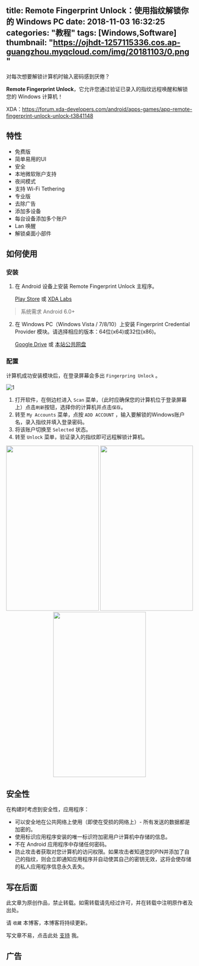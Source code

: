 title: Remote Fingerprint Unlock：使用指纹解锁你的 Windows PC
date: 2018-11-03 16:32:25
categories: "教程"
tags: [Windows,Software]
thumbnail: "https://ojhdt-1257115336.cos.ap-guangzhou.myqcloud.com/img/20181103/0.png"
---
对每次想要解锁计算机时输入密码感到厌倦？

**Remote Fingerprint Unlock**，它允许您通过验证已录入的指纹远程唤醒和解锁您的 Windows 计算机！

XDA：https://forum.xda-developers.com/android/apps-games/app-remote-fingerprint-unlock-unlock-t3841148

## 特性

- 免费版
 - 简单易用的UI
 - 安全
 - 本地微软账户支持
 - 夜间模式
 - 支持 Wi-Fi Tethering
- 专业版
 - 去除广告
 - 添加多设备
 - 每台设备添加多个账户
 - Lan 唤醒
 - 解锁桌面小部件 

## 如何使用

### 安装

1. 在 Android 设备上安装 Remote Fingerprint Unlock 主程序。

    [Play Store](https://play.google.com/store/apps/details?id=ro.andreimircius.remotefingerauth) 或 [XDA Labs](https://labs.xda-developers.com/store/app/ro.andreimircius.remotefingerauth)
>系统需求 Android 6.0+

2. 在 Windows PC（Windows Vista / 7/8/10）上安装 Fingerprint Credential Provider 模块。请选择相应的版本：64位(x64)或32位(x86)。

    [Google Drive](https://drive.google.com/drive/folders/1bktvp0JcJKfE92efgxQlo06ARrMfLDFd) 或 [本站公共网盘](https://netdisk.ojhdt.club/%E8%BD%AF%E4%BB%B6/Fingerprint%20Credential%20Provider/)

### 配置

计算机成功安装模块后，在登录屏幕会多出 `Fingerpring Unlock` 。

![1](https://ojhdt-1257115336.cos.ap-guangzhou.myqcloud.com/img/20181103/1.png)

1. 打开软件，在侧边栏进入 `Scan` 菜单，（此时应确保您的计算机位于登录屏幕上）点击`刷新`按钮，选择你的计算机并点击`保存`。 
2. 转至 `My Accounts` 菜单，点按 `ADD ACCOUNT` ，输入要解锁的Windows账户名，录入指纹并填入登录密码。
3. 将该账户切换至 `Selected` 状态。
4. 转至 `Unlock` 菜单，验证录入的指纹即可远程解锁计算机。

<div align=center>
<img src="https://ojhdt-1257115336.cos.ap-guangzhou.myqcloud.com/img/20181103/4.png" width="250" height="444" /> <img src="https://ojhdt-1257115336.cos.ap-guangzhou.myqcloud.com/img/20181103/2.png" width="250" height="444" /> <img src="/img/20181103/3.png" width="250" height="444" />
</div>

## 安全性

在构建时考虑到安全性，应用程序：

- 可以安全地在公共网络上使用（即使在受损的网络上）- 所有发送的数据都是加密的。
- 使用标识应用程序安装的唯一标识符加密用户计算机中存储的信息。
- 不在 Android 应用程序中存储任何密码。
- 防止攻击者获取对您计算机的访问权限。如果攻击者知道您的PIN并添加了自己的指纹，则会立即通知应用程序并自动使其自己的密钥无效，这将会使存储的私人应用程序信息永久丢失。

## 写在后面

此文章为原创作品，禁止转载。如需转载请先经过许可，并在转载中注明原作者及出处。

请 `收藏` 本博客，本博客将持续更新。

写文章不易，点击此处 [支持](https://ojhdt.club/donate) 我。


## 广告
<script async src="//pagead2.googlesyndication.com/pagead/js/adsbygoogle.js"></script>
<ins class="adsbygoogle"
     style="display:block; text-align:center;"
     data-ad-layout="in-article"
     data-ad-format="fluid"
     data-ad-client="ca-pub-1043177129475579"
     data-ad-slot="7254716173"></ins>
<script>
     (adsbygoogle = window.adsbygoogle || []).push({});
</script>
